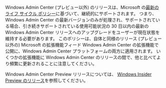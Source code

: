 Windows Admin Center (プレビュー以外) のリリースは、Microsoft の[最新のライフ サイクル ポリシー](https://support.microsoft.com/help/30881/modern-lifecycle-policy)に基づいて、継続的にサポートされます。 つまり、Windows Admin Center の最新バージョンのみが処理され、サポートされている場合、引き続きサポートされている使用可能状況の 30 日以内の最新の Windows Admin Center リリースへのアップグレードをユーザーが現在状態を維持する必要があります。 このポリシーは、自体と同様のリリース (プレビュー以外の) Microsoft の拡張機能フィード Windows Admin Center の拡張機能で公開に、Windows Admin Center プラットフォームの両方に適用されます。 いくつかの拡張機能に Windows Admin Center のリリースの間で、他と比べてより頻繁に更新されることに注意してください。

Windows Admin Center Preview リリースについては、 [Windows Insider Preview のリリース](https://www.microsoft.com/en-us/software-download/windowsinsiderpreviewserver)を参照してください。